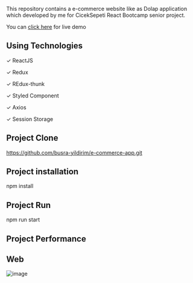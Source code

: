 
This repository contains a e-commerce website like as Dolap application which developed by me for CicekSepeti React Bootcamp senior project.

You can [click here](https://busra-yildirim-e-commerce.netlify.app/) for live demo

## Using Technologies

✓ ReactJS

✓ Redux

✓ REdux-thunk

✓ Styled Component

✓ Axios

✓ Session Storage

## Project Clone

https://github.com/busra-yildirim/e-commerce-app.git

## Project installation

npm install

## Project Run

npm run start

## Project Performance
## Web
![image](https://user-images.githubusercontent.com/56076939/139584127-26a3ab7b-4ee0-49d0-ad36-0f6e976d33c9.png)

